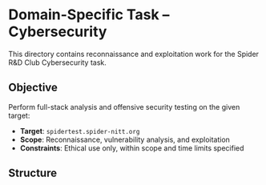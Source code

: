 # Domain-Specific Task – Cybersecurity

This directory contains reconnaissance and exploitation work for the Spider R&D Club Cybersecurity task.

## Objective

Perform full-stack analysis and offensive security testing on the given target:

- **Target**: `spidertest.spider-nitt.org`
- **Scope**: Reconnaissance, vulnerability analysis, and exploitation
- **Constraints**: Ethical use only, within scope and time limits specified

## Structure

